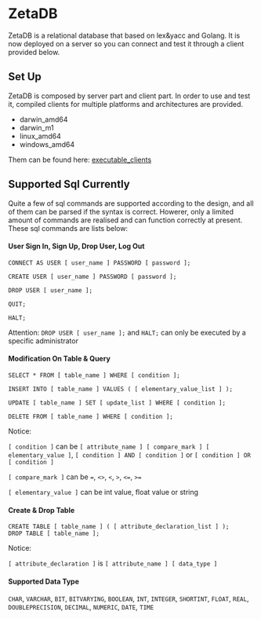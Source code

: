 # ZetaDB

ZetaDB is a relational database that based on lex&yacc and Golang. It is now deployed on a server so you can connect and test it through a client provided below.

## Set Up

ZetaDB is composed by server part and client part. In order to use and test it, compiled clients for multiple platforms and architectures are provided.

- darwin_amd64
- darwin_m1
- linux_amd64
- windows_amd64

Them can be found here:
[executable_clients](https://github.com/JorryJoestar/ZetaDBclient/tree/master/%20executable_file)

## Supported Sql Currently

Quite a few of sql commands are supported according to the design, and all of them can be parsed if the syntax is correct. Howerer, only a limited amount of commands are realised and can function correctly at present. These sql commands are lists below:

#### User Sign In, Sign Up, Drop User, Log Out

```
CONNECT AS USER [ user_name ] PASSWORD [ password ];

CREATE USER [ user_name ] PASSWORD [ password ];

DROP USER [ user_name ];

QUIT;

HALT;
```

Attention: ``DROP USER [ user_name ];`` and ``HALT;`` can only be executed by a specific administrator
  
#### Modification On Table & Query

```
SELECT * FROM [ table_name ] WHERE [ condition ];

INSERT INTO [ table_name ] VALUES ( [ elementary_value_list ] );

UPDATE [ table_name ] SET [ update_list ] WHERE [ condition ];

DELETE FROM [ table_name ] WHERE [ condition ];
```

Notice:

``[ condition ]`` can be ``[ attribute_name ] [ compare_mark ] [ elementary_value ]``, ``[ condition ] AND [ condition ]`` or ``[ condition ] OR [ condition ]``

``[ compare_mark ]`` can be ``=``, ``<>``, ``<``, ``>``, ``<=``, ``>=``

``[ elementary_value ]`` can be int value, float value or string

#### Create & Drop Table

```
CREATE TABLE [ table_name ] ( [ attribute_declaration_list ] );
DROP TABLE [ table_name ];
```

Notice:

``[ attribute_declaration ]`` is ``[ attribute_name ] [ data_type ]``

#### Supported Data Type

``CHAR``, ``VARCHAR``, ``BIT``, ``BITVARYING``, ``BOOLEAN``, ``INT``, ``INTEGER``, ``SHORTINT``, ``FLOAT``, ``REAL``, ``DOUBLEPRECISION``, ``DECIMAL``, ``NUMERIC``, ``DATE``, ``TIME``